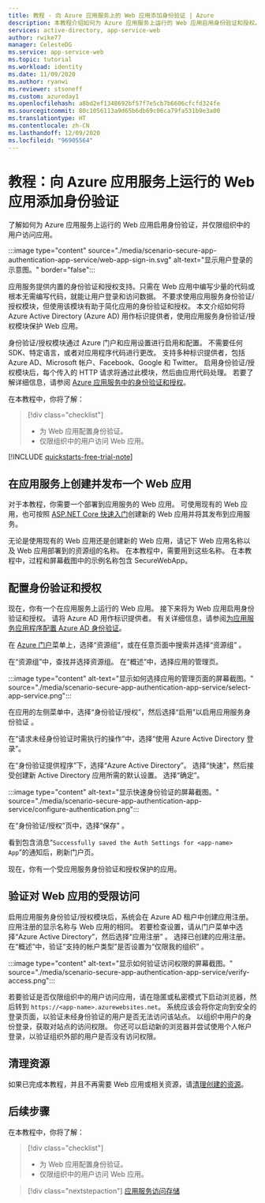 ```yaml
---
title: 教程 - 向 Azure 应用服务上的 Web 应用添加身份验证 | Azure
description: 本教程介绍如何为 Azure 应用服务上运行的 Web 应用启用身份验证和授权。 仅限组织中的用户访问 Web 应用。
services: active-directory, app-service-web
author: rwike77
manager: CelesteDG
ms.service: app-service-web
ms.topic: tutorial
ms.workload: identity
ms.date: 11/09/2020
ms.author: ryanwi
ms.reviewer: stsoneff
ms.custom: azureday1
ms.openlocfilehash: a8bd2ef1348692bf57f7e5cb7b6606cfcfd324fe
ms.sourcegitcommit: 80c1056113a9d65b6db69c06ca79fa531b9e3a00
ms.translationtype: HT
ms.contentlocale: zh-CN
ms.lasthandoff: 12/09/2020
ms.locfileid: "96905564"
---
```

# <a name="tutorial-add-authentication-to-your-web-app-running-on-azure-app-service"></a>教程：向 Azure 应用服务上运行的 Web 应用添加身份验证

了解如何为 Azure 应用服务上运行的 Web 应用启用身份验证，并仅限组织中的用户访问应用。

:::image type="content" source="./media/scenario-secure-app-authentication-app-service/web-app-sign-in.svg" alt-text="显示用户登录的示意图。" border="false":::

应用服务提供内置的身份验证和授权支持。只需在 Web 应用中编写少量的代码或根本无需编写代码，就能让用户登录和访问数据。 不要求使用应用服务身份验证/授权模块，但使用该模块有助于简化应用的身份验证和授权。 本文介绍如何将 Azure Active Directory (Azure AD) 用作标识提供者，使用应用服务身份验证/授权模块保护 Web 应用。

身份验证/授权模块通过 Azure 门户和应用设置进行启用和配置。 不需要任何 SDK、特定语言，或者对应用程序代码进行更改。 支持多种标识提供者，包括 Azure AD、Microsoft 帐户、Facebook、Google 和 Twitter。 启用身份验证/授权模块后，每个传入的 HTTP 请求将通过此模块，然后由应用代码处理。 若要了解详细信息，请参阅 [Azure 应用服务中的身份验证和授权](overview-authentication-authorization.md)。

在本教程中，你将了解：

> [!div class="checklist"]
>
> * 为 Web 应用配置身份验证。
> * 仅限组织中的用户访问 Web 应用。

[!INCLUDE [quickstarts-free-trial-note](../../includes/quickstarts-free-trial-note.md)]

## <a name="create-and-publish-a-web-app-on-app-service"></a>在应用服务上创建并发布一个 Web 应用

对于本教程，你需要一个部署到应用服务的 Web 应用。 可使用现有的 Web 应用，也可按照 [ASP.NET Core 快速入门](quickstart-dotnetcore.md)创建新的 Web 应用并将其发布到应用服务。

无论是使用现有的 Web 应用还是创建新的 Web 应用，请记下 Web 应用名称以及 Web 应用部署到的资源组的名称。 在本教程中，需要用到这些名称。 在本教程中，过程和屏幕截图中的示例名称包含 SecureWebApp。

## <a name="configure-authentication-and-authorization"></a>配置身份验证和授权

现在，你有一个在应用服务上运行的 Web 应用。 接下来将为 Web 应用启用身份验证和授权。 请将 Azure AD 用作标识提供者。 有关详细信息，请参阅[为应用服务应用程序配置 Azure AD 身份验证](configure-authentication-provider-aad.md)。

在 [Azure 门户](https://portal.azure.com)菜单上，选择“资源组”，或在任意页面中搜索并选择“资源组” 。

在“资源组”中，查找并选择资源组。 在“概述”中，选择应用的管理页。

:::image type="content" alt-text="显示如何选择应用的管理页面的屏幕截图。" source="./media/scenario-secure-app-authentication-app-service/select-app-service.png":::

在应用的左侧菜单中，选择“身份验证/授权”，然后选择“启用”以启用应用服务身份验证 。

在“请求未经身份验证时需执行的操作”中，选择“使用 Azure Active Directory 登录”。 

在“身份验证提供程序”下，选择“Azure Active Directory”。 选择“快速”，然后接受创建新 Active Directory 应用所需的默认设置。 选择“确定”。

:::image type="content" alt-text="显示快速身份验证的屏幕截图。" source="./media/scenario-secure-app-authentication-app-service/configure-authentication.png":::

在“身份验证/授权”页中，选择“保存” 。

看到包含消息“`Successfully saved the Auth Settings for <app-name> App`”的通知后，刷新门户页。

现在，你有一个受应用服务身份验证和授权保护的应用。

## <a name="verify-limited-access-to-the-web-app"></a>验证对 Web 应用的受限访问

启用应用服务身份验证/授权模块后，系统会在 Azure AD 租户中创建应用注册。 应用注册的显示名称与 Web 应用的相同。 若要检查设置，请从门户菜单中选择“Azure Active Directory”，然后选择“应用注册” 。 选择已创建的应用注册。 在“概述”中，验证“支持的帐户类型”是否设置为“仅限我的组织” 。

:::image type="content" alt-text="显示如何验证访问权限的屏幕截图。" source="./media/scenario-secure-app-authentication-app-service/verify-access.png":::

若要验证是否仅限组织中的用户访问应用，请在隐匿或私密模式下启动浏览器，然后转到 `https://<app-name>.azurewebsites.net`。 系统应该会将你定向到安全的登录页面，以验证未经身份验证的用户是否无法访问该站点。 以组织中用户的身份登录，获取对站点的访问权限。 你还可以启动新的浏览器并尝试使用个人帐户登录，以验证组织外部的用户是否没有访问权限。

## <a name="clean-up-resources"></a>清理资源

如果已完成本教程，并且不再需要 Web 应用或相关资源，请[清理创建的资源](scenario-secure-app-clean-up-resources.md)。

## <a name="next-steps"></a>后续步骤

在本教程中，你将了解：

> [!div class="checklist"]
>
> * 为 Web 应用配置身份验证。
> * 仅限组织中的用户访问 Web 应用。

> [!div class="nextstepaction"]
> [应用服务访问存储](scenario-secure-app-access-storage.md)
